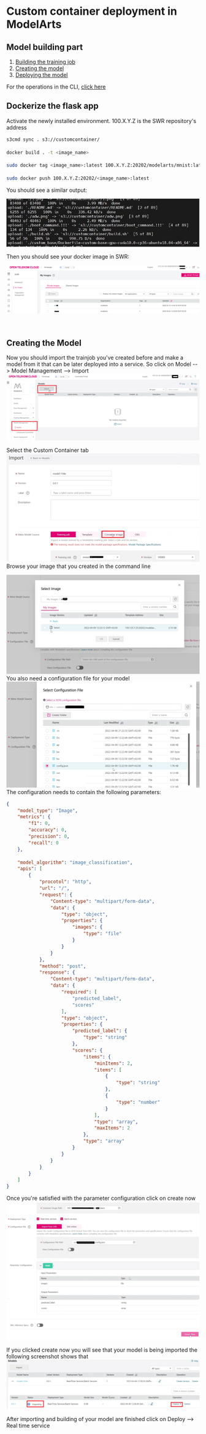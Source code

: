 # Custom container deployment in ModelArts
## Model building part

1. [Building the training job](#building-the-training-job)
2. [Creating the model](#creating-the-model)
3.  [Deploying the model](#deploying-the-model)

For the operations in the CLI, [click here](cli.md)
</br>


## Dockerize the flask app
Activate the newly installed environment. 100.X.Y.Z is the SWR repository's address
```bash
s3cmd sync . s3://customcontainer/

docker build . -t <image_name>

sudo docker tag <image_name>:latest 100.X.Y.Z:20202/modelarts/mnist:latest

sudo docker push 100.X.Y.Z:20202/<image_name>:latest
```

You should see a similar output:

![image info](./screenshots_formd/fullsh.png)

Then you should see your docker image in SWR:

![image info](./screenshots_formd/swr.png)

<br/>

## Creating the Model

Now you should import the trainjob you've created before and make a model from it that can be later deployed into a service.
So click on Model --> Model Management --> Import
![image info](./screenshots_formd/modelimport.png)

Select the Custom Container tab
![image info](./screenshots_formd/modelimport2.png)
Browse your image that you created in the command line

![image info](./screenshots_formd/imageimport.png)
You also need a configuration file for your model 
![image info](./screenshots_formd/configfileimport.png)
The configuration needs to contain the following parameters:

``` json
{
    "model_type": "Image",
    "metrics": {
        "f1": 0,
        "accuracy": 0,
        "precision": 0,
        "recall": 0
    },

    "model_algorithm": "image_classification",
    "apis": [
        {
            "procotol": "http",
            "url": "/",
            "request": {
                "Content-type": "multipart/form-data",
                "data": {
                    "type": "object",
                    "properties": {
                        "images": {
                            "type": "file"
                        }
                    }
                }
            },
            "method": "post",
            "response": {
                "Content-type": "multipart/form-data",
                "data": {
                    "required": [
                        "predicted_label",
                        "scores"
                    ],
                    "type": "object",
                    "properties": {
                        "predicted_label": {
                            "type": "string"
                        },
                        "scores": {
                            "items": {
                                "minItems": 2,
                                "items": [
                                    {
                                        "type": "string"
                                    },
                                    {
                                        "type": "number"
                                    }
                                ],
                                "type": "array",
                                "maxItems": 2
                            },
                            "type": "array"
                        }
                    }
                }
            }
        }
    ]
}
```

Once you're satisfied with the parameter configuration click on create now
![image info](./screenshots_formd/createmodel.png)

If you clicked create now you will see that your model is being imported the following screenshot shows that
![image info](./screenshots_formd/modelsimporting.png)



After importing and building of your model are finished click on Deploy --> Real time service


